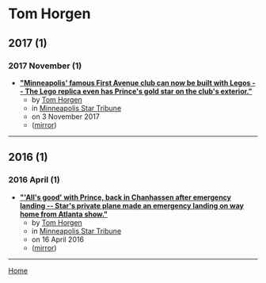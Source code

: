 # Tom Horgen

## 2017 (1)

### 2017 November (1)

 - [**"Minneapolis' famous First Avenue club can now be built with Legos -- The Lego replica even has Prince's gold star on the club's exterior."**](https://www.startribune.com/minneapolis-famous-first-avenue-club-can-now-be-built-with-legos/454951113/)
    - by [Tom Horgen](../../authors/tom-horgen/index.md)
    - in [Minneapolis Star Tribune](../../publications/minneapolis-star-tribune/index.md)
    - on 3 November 2017
    - ([mirror](https://web.archive.org/web/*/https://www.startribune.com/minneapolis-famous-first-avenue-club-can-now-be-built-with-legos/454951113/))

----

## 2016 (1)

### 2016 April (1)

 - [**"'All's good' with Prince, back in Chanhassen after emergency landing -- Star's private plane made an emergency landing on way home from Atlanta show."**](https://www.startribune.com/tmz-says-prince-hospitalized-in-illinois/375900161/)
    - by [Tom Horgen](../../authors/tom-horgen/index.md)
    - in [Minneapolis Star Tribune](../../publications/minneapolis-star-tribune/index.md)
    - on 16 April 2016
    - ([mirror](https://web.archive.org/web/*/https://www.startribune.com/tmz-says-prince-hospitalized-in-illinois/375900161/))

----

[Home](../index.md)

